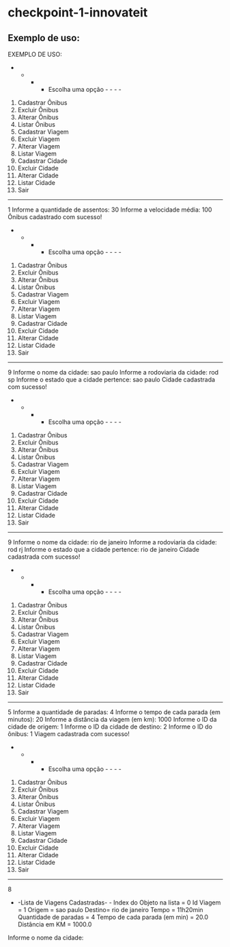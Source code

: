 # checkpoint-1-innovateit

## Exemplo de uso:

EXEMPLO DE USO:


 - - - - Escolha uma opção - - - -  
1. Cadastrar Ônibus
2. Excluir Ônibus
3. Alterar Ônibus
4. Listar Ônibus
5. Cadastrar Viagem
6. Excluir Viagem
7. Alterar Viagem
8. Listar Viagem
9. Cadastrar Cidade
10. Excluir Cidade
11. Alterar Cidade
12. Listar Cidade 
13. Sair
 - - - - - - - - - - - - - - - - -  

1
Informe a quantidade de assentos: 30
Informe a velocidade média: 100
Ônibus cadastrado com sucesso!


 - - - - Escolha uma opção - - - -  
1. Cadastrar Ônibus
2. Excluir Ônibus
3. Alterar Ônibus
4. Listar Ônibus
5. Cadastrar Viagem
6. Excluir Viagem
7. Alterar Viagem
8. Listar Viagem
9. Cadastrar Cidade
10. Excluir Cidade
11. Alterar Cidade
12. Listar Cidade 
13. Sair
 - - - - - - - - - - - - - - - - -  

9
Informe o nome da cidade: sao paulo
Informe a rodoviaria da cidade: rod sp
Informe o estado que a cidade pertence: sao paulo
Cidade cadastrada com sucesso!


 - - - - Escolha uma opção - - - -  
1. Cadastrar Ônibus
2. Excluir Ônibus
3. Alterar Ônibus
4. Listar Ônibus
5. Cadastrar Viagem
6. Excluir Viagem
7. Alterar Viagem
8. Listar Viagem
9. Cadastrar Cidade
10. Excluir Cidade
11. Alterar Cidade
12. Listar Cidade 
13. Sair
 - - - - - - - - - - - - - - - - -  

9
Informe o nome da cidade: rio de janeiro
Informe a rodoviaria da cidade: rod rj
Informe o estado que a cidade pertence: rio de janeiro
Cidade cadastrada com sucesso!


 - - - - Escolha uma opção - - - -  
1. Cadastrar Ônibus
2. Excluir Ônibus
3. Alterar Ônibus
4. Listar Ônibus
5. Cadastrar Viagem
6. Excluir Viagem
7. Alterar Viagem
8. Listar Viagem
9. Cadastrar Cidade
10. Excluir Cidade
11. Alterar Cidade
12. Listar Cidade 
13. Sair
 - - - - - - - - - - - - - - - - -  

5
Informe a quantidade de paradas: 4
Informe o tempo de cada parada (em minutos): 20
Informe a distância da viagem (em km): 1000
Informe o ID da cidade de origem: 1
Informe o ID da cidade de destino: 2
Informe o ID do ônibus: 1
Viagem cadastrada com sucesso!

 - - - - Escolha uma opção - - - -  
1. Cadastrar Ônibus
2. Excluir Ônibus
3. Alterar Ônibus
4. Listar Ônibus
5. Cadastrar Viagem
6. Excluir Viagem
7. Alterar Viagem
8. Listar Viagem
9. Cadastrar Cidade
10. Excluir Cidade
11. Alterar Cidade
12. Listar Cidade 
13. Sair
 - - - - - - - - - - - - - - - - -  

8
- -Lista de Viagens Cadastradas- -
Index do Objeto na lista = 0
Id Viagem = 1
Origem = sao paulo
Destino= rio de janeiro
Tempo = 11h20min
Quantidade de paradas = 4
Tempo de cada parada (em min) = 20.0
Distância em KM = 1000.0


Informe o nome da cidade: 
